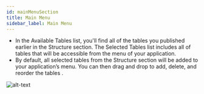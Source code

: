 ```yaml
---
id: mainMenuSection
title: Main Menu
sidebar_label: Main Menu
---
```

* In the Available Tables list, you'll find all of the tables you published earlier in the Structure section. The Selected Tables list includes all of tables that will be accessible from the menu of your application.
* By default, all selected tables from the Structure section will be added to your application’s menu. You can then drag and drop to add, delete, and reorder the tables .

![alt-text](assets/4DforiOSOverview/Main-menu-section-4D-for-iOS.png)